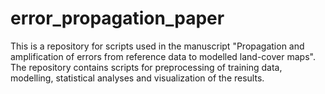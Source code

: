 # error_propagation_paper

This is a repository for scripts used in the manuscript "Propagation and amplification of errors from reference data to modelled land-cover maps". The repository contains scripts for preprocessing of training data, modelling, statistical analyses and visualization of the results.
